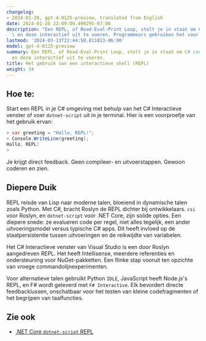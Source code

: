 ```yaml
---
changelog:
- 2024-01-28, gpt-4-0125-preview, translated from English
date: 2024-01-28 22:09:09.490295-07:00
description: "Een REPL, of Read-Eval-Print Loop, stelt je in staat om C# code te typen\
  \ en deze interactief uit te voeren. Programmeurs gebruiken het voor snelle\u2026"
lastmod: '2024-03-13T22:44:50.811813-06:00'
model: gpt-4-0125-preview
summary: Een REPL, of Read-Eval-Print Loop, stelt je in staat om C# code te typen
  en deze interactief uit te voeren.
title: Het gebruik van een interactieve shell (REPL)
weight: 34
---
```


## Hoe te:
Start een REPL in je C# omgeving met behulp van het C# Interactieve venster of voer `dotnet-script` uit in je terminal. Hier is een voorproefje van het gebruik ervan:

```csharp
> var greeting = "Hallo, REPL!";
> Console.WriteLine(greeting);
Hallo, REPL!
>
```

Je krijgt direct feedback. Geen compileer- en uitvoerstappen. Gewoon coderen en zien.

## Diepere Duik
REPL reisde van Lisp naar moderne talen, bloeiend in dynamische talen zoals Python. Met C#, bracht Roslyn de REPL dichter bij ontwikkelaars. `csi` voor Roslyn, en `dotnet-script` voor .NET Core, zijn solide opties. Een diepere snede: ze evalueren code per regel, niet alles tegelijk, een ander uitvoeringsmodel versus typische C# apps. Dit heeft invloed op de staatpersistentie tussen uitvoeringen en de reikwijdte van variabelen.

Het C# Interactieve venster van Visual Studio is een door Roslyn aangedreven REPL. Het heeft Intellisense, meerdere referenties en ondersteuning voor NuGet-pakketten. Een flinke stap vooruit ten opzichte van vroege commandolijnexperimenten.

Voor alternatieve talen gebruikt Python `IDLE`, JavaScript heeft Node.js's REPL, en F# wordt geleverd met `F# Interactive`. Elk bevordert directe feedbacklussen, onschatbaar voor het testen van kleine codefragmenten of het begrijpen van taalfuncties.

## Zie ook
- [.NET Core `dotnet-script` REPL](https://github.com/filipw/dotnet-script)
